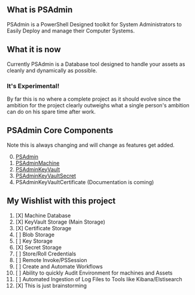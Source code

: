 ## What is PSAdmin
PSAdmin is a PowerShell Designed toolkit for System Administrators to Easily Deploy and manage their Computer Systems.

## What it is now
Currently PSAdmin is a Database tool designed to handle your assets as cleanly and dynamically as possible.

### It's Experimental!
By far this is no where a complete project as it should evolve since the ambition for the project clearly outweighs what a single person's ambition can do on his spare time after work.

## PSAdmin Core Components

Note this is always changing and will change as features get added.

0. [PSAdmin][PSAdmin]
1. [PSAdminMachine][PSAdminMachine]
2. [PSAdminKeyVault][PSAdminKeyVault]
3. [PSAdminKeyVaultSecret][PSAdminKeyVaultSecret]
4. PSAdminKeyVaultCertificate (Documentation is coming)

[PSAdmin]: https://github.com/romero126/PSAdmin/blob/master/Docs/PSAdmin.md
[PSAdminMachine]: https://github.com/romero126/PSAdmin/blob/master/Docs/PSAdminMachine.md
[PSAdminKeyVault]: https://github.com/romero126/PSAdmin/blob/master/Docs/PSAdminKeyVault.md
[PSAdminKeyVaultSecret]: https://github.com/romero126/PSAdmin/blob/master/Docs/PSAdminKeyVaultSecret.md

## My Wishlist with this project
 1. [X] Machine Database
 2. [X] KeyVault Storage (Main Storage)
 3. [X] Certificate Storage
 4. [ ] Blob Storage
 5. [ ] Key Storage
 6. [X] Secret Storage
 7. [ ] Store/Roll Credentials
 8. [ ] Remote Invoke/PSSession
 9. [ ] Create and Automate Workflows
10. [ ] Ability to quickly Audit Environment for machines and Assets
11. [ ] Automated Ingestion of Log Files to Tools like Kibana/Elstisearch
12. [X] This is just brainstorming
